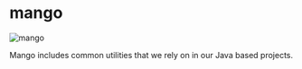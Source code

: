 mango
=====
![mango](http://www.gallafoods.com/images/mango.png "Mango")

Mango includes common utilities that we rely on in our Java based projects.

